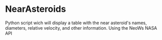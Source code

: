 # NearAsteroids
Python script wich will display a table with the near asteroid's names, diameters, relative velocity, and other information.  Using the NeoWs NASA API 
